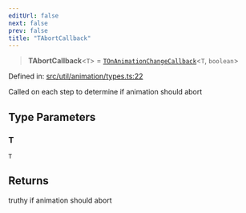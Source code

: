 ```yaml
---
editUrl: false
next: false
prev: false
title: "TAbortCallback"
---
```


> **TAbortCallback**\<`T`\> = [`TOnAnimationChangeCallback`](/api/fabric/namespaces/util/type-aliases/tonanimationchangecallback/)\<`T`, `boolean`\>

Defined in: [src/util/animation/types.ts:22](https://github.com/fabricjs/fabric.js/blob/fea1b29b7495d9634e300bd4bfa43de097745805/src/util/animation/types.ts#L22)

Called on each step to determine if animation should abort

## Type Parameters

### T

`T`

## Returns

truthy if animation should abort
